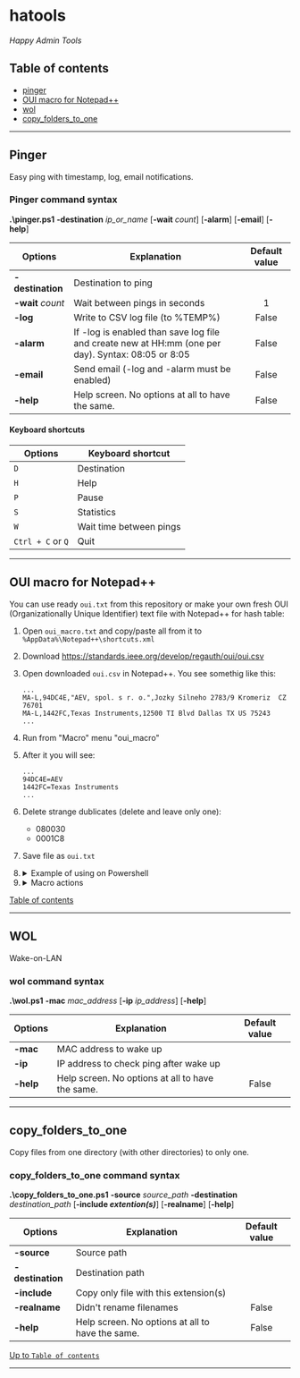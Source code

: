# hatools
*Happy Admin Tools*

## Table of contents

- [pinger](#pinger)
- [OUI macro for Notepad++](#oui-macro-for-notepad)
- [wol](#wol)
- [copy_folders_to_one](#copy_folders_to_one)
---

## Pinger
Easy ping with timestamp, log, email notifications.

### Pinger command syntax

**.\pinger.ps1** **-destination** *ip_or_name* [**-wait** *count*] [**-alarm**] [**-email**] [**-help**] 

|Options|Explanation|Default value|
|---|---|:---:|
|**-destination**|Destination to ping||
|**-wait** *count*|Wait between pings in seconds|1|
|**-log**| Write to CSV log file (to %TEMP%)|False|
|**-alarm**|If -log is enabled than save log file and create new at HH:mm (one per day). Syntax: 08:05 or 8:05|False|
|**-email**|Send email (-log and -alarm must be enabled)|False|
|**-help**|Help screen. No options at all to have the same.|False|

#### Keyboard shortcuts

|Options|Keyboard shortcut|
|---|---|
|`D`|Destination|
|`H`|Help|
|`P`|Pause|
|`S`|Statistics|
|`W`|Wait time between pings|
|`Ctrl + C` or `Q`|Quit|

---

## OUI macro for Notepad++
You can use ready `oui.txt` from this repository or make your own fresh OUI (Organizationally Unique Identifier) text file with Notepad++ for hash table:

1. Open `oui_macro.txt` and copy/paste all from it to `%AppData%\Notepad++\shortcuts.xml`
2. Download https://standards.ieee.org/develop/regauth/oui/oui.csv
3. Open downloaded `oui.csv` in Notepad++. You see somethig like this:
    ```
    ...
    MA-L,94DC4E,"AEV, spol. s r. o.",Jozky Silneho 2783/9 Kromeriz  CZ 76701 
    MA-L,1442FC,Texas Instruments,12500 TI Blvd Dallas TX US 75243 
    ...
    ```
4. Run from "Macro" menu "oui_macro"
5. After it you will see:
    ```
    ...
    94DC4E=AEV
    1442FC=Texas Instruments
    ...
    ```
6. Delete strange dublicates (delete and leave only one):
    - 080030 
    - 0001C8
7. Save file as `oui.txt`
8. <details>
   <summary>Example of using on Powershell</summary>
   
   ```
   $oui = Get-Content -raw .\oui.txt | ConvertFrom-StringData
   $MAC=("cc-b1-1a-5b-c1-b9").ToUpper()
   $vendor = $oui[$MAC.replace(':', '').replace('-', '')[0..5] -join '']
   Remove-Variable $oui
   $vendor
   Samsung Electronics Co.
   ```
   
   </details>
9. <details>
   <summary>Macro actions</summary>

   ```
   Replace every pair of lines (set radio button 'Regular expression')

   MA-L,
   <nothing!>

   ([0-9a-fA-F]{6},)("(.*?)")((,".*")|(.*))
   \1\2
    
   ^([0-9a-fA-F]{6}),
   "\1",

   ^("[0-9a-fA-F]{6}",)(.*?)$
   \1\2"

   ^("[0-9a-fA-F]{6}",)([^"](.*?))$
   \1"\2

   ","
   =

   "
   <nothing!>

   ^(.*=[^,]*)(.*)
   \1
   ```

   </details>

[Table of contents](#table-of-contents)

---
## WOL
Wake-on-LAN

### wol command syntax

**.\wol.ps1** **-mac** *mac_address* [**-ip** *ip_address*] [**-help**] 

|Options|Explanation|Default value|
|---|---|:---:|
|**-mac**|MAC address to wake up||
|**-ip**|IP address to check ping after wake up||
|**-help**|Help screen. No options at all to have the same.|False|
---
## copy_folders_to_one
Copy files from one directory (with other directories) to only one.

### copy_folders_to_one command syntax

**.\copy_folders_to_one.ps1** **-source** *source_path* **-destination** *destination_path* [**-include *extention(s)***] [**-realname**] [**-help**] 

|Options|Explanation|Default value|
|---|---|:---:|
|**-source**|Source path||
|**-destination**|Destination path||
|**-include**|Copy only file with this extension(s) ||
|**-realname**|Didn't rename filenames|False|
|**-help**|Help screen. No options at all to have the same.|False|

[Up to `Table of contents`](#table-of-contents)

---